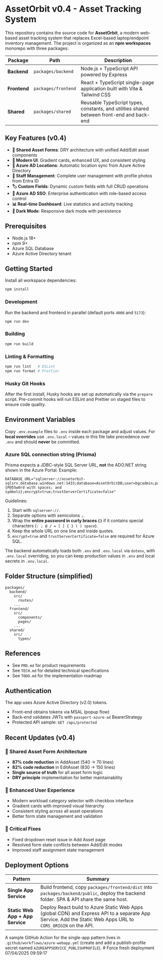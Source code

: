 # AssetOrbit v0.4 - Asset Tracking System

This repository contains the source code for **AssetOrbit**, a modern web-based asset tracking system that replaces Excel-based laptop/endpoint inventory management. The project is organized as an **npm workspaces** monorepo with three packages:

| Package | Path | Description |
|---------|------|-------------|
| **Backend** | `packages/backend` | Node.js + TypeScript API powered by Express |
| **Frontend** | `packages/frontend` | React + TypeScript single-page application built with Vite & Tailwind CSS |
| **Shared** | `packages/shared` | Reusable TypeScript types, constants, and utilities shared between front-end and back-end |

## Key Features (v0.4)

- **🔄 Shared Asset Forms**: DRY architecture with unified Add/Edit asset components
- **🎨 Modern UI**: Gradient cards, enhanced UX, and consistent styling
- **📍 Azure AD Locations**: Automatic location sync from Azure Active Directory
- **👥 Staff Management**: Complete user management with profile photos from Entra ID
- **🏷️ Custom Fields**: Dynamic custom fields with full CRUD operations
- **🔐 Azure AD SSO**: Enterprise authentication with role-based access control
- **📊 Real-time Dashboard**: Live statistics and activity tracking
- **🌙 Dark Mode**: Responsive dark mode with persistence

## Prerequisites

- Node.js 18+
- npm 9+
- Azure SQL Database
- Azure Active Directory tenant

## Getting Started

Install all workspace dependencies:

```bash
npm install
```

### Development

Run the backend and frontend in parallel (default ports `4000` and `5173`):

```bash
npm run dev
```

### Building

```bash
npm run build
```

### Linting & Formatting

```bash
npm run lint   # ESLint
npm run format # Prettier
```

### Husky Git Hooks

After the first install, Husky hooks are set up automatically via the `prepare` script. Pre-commit hooks will run ESLint and Prettier on staged files to ensure code quality.

## Environment Variables

Copy `.env.example` files to `.env` inside each package and adjust values. For **local overrides** use `.env.local` – values in this file take precedence over `.env` and should **never** be committed.

### Azure SQL connection string (Prisma)
Prisma expects a JDBC-style SQL Server URL, **not** the ADO.NET string shown in the Azure Portal. Example:

```
DATABASE_URL="sqlserver://assetorbit-sqlsrv.database.windows.net:1433;database=AssetOrbitDB;user=bgcadmin;password={P@55w0rd with spaces; and symbols};encrypt=true;trustServerCertificate=false"
```

Guidelines:
1. Start with `sqlserver://`.
2. Separate options with semicolons `;`.
3. Wrap the **entire password in curly braces `{}`** if it contains special characters (`: ; @ / = [ ] { } ( ) space`).
4. Keep the whole URL on one line and inside quotes.
5. `encrypt=true` and `trustServerCertificate=false` are required for Azure SQL.

The backend automatically loads both `.env` and `.env.local` via `dotenv`, with `.env.local` overriding, so you can keep production values in `.env` and local secrets in `.env.local`.

## Folder Structure (simplified)

```
packages/
  backend/
    src/
      routes/
    ...
  frontend/
    src/
      components/
      pages/
    ...
  shared/
    src/
      types/
```

## References

- See `PRD.md` for product requirements
- See `TECH.md` for detailed technical specifications
- See `TODO.md` for the implementation roadmap

## Authentication

The app uses Azure Active Directory (v2.0) tokens.
- Front-end obtains tokens via MSAL (popup flow)
- Back-end validates JWTs with `passport-azure-ad` BearerStrategy
- Protected API sample: `GET /api/protected`

## Recent Updates (v0.4)

### 🔄 Shared Asset Form Architecture
- **87% code reduction** in AddAsset (540 → 70 lines)
- **82% code reduction** in EditAsset (830 → 150 lines)
- **Single source of truth** for all asset form logic
- **DRY principle** implementation for better maintainability

### 🎨 Enhanced User Experience
- Modern workload category selector with checkbox interface
- Gradient cards with improved visual hierarchy
- Consistent styling across all asset operations
- Better form state management and validation

### 🐛 Critical Fixes
- Fixed dropdown reset issue in Add Asset page
- Resolved form state conflicts between Add/Edit modes
- Improved staff assignment state management

## Deployment Options

| Pattern | Summary |
|---------|---------|
| **Single App Service** | Build frontend, copy `packages/frontend/dist` into `packages/backend/public`, deploy the backend folder. SPA & API share the same host. |
| **Static Web App + App Service** | Deploy React build to Azure Static Web Apps (global CDN) and Express API to a separate App Service. Add the Static Web Apps URL to `CORS_ORIGIN` on the API. |

A sample GitHub Action for the single-app pattern lives in `.github/workflows/azure-webapp.yml` (create and add a publish-profile secret named `AZUREAPPSERVICE_PUBLISHPROFILE`). #   F o r c e   f r e s h   d e p l o y m e n t   0 7 / 0 4 / 2 0 2 5   0 9 : 5 9 : 1 7  
 